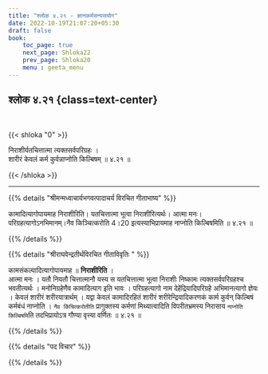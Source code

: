 ```yaml
---
title: "श्लोक ४.२१ - ज्ञानकर्मसन्यसयोग"
date: 2022-10-19T21:07:20+05:30
draft: false
book:
    toc_page: true
    next_page: Shloka22
    prev_page: Shloka20
    menu : geeta_menu
---
```




## श्लोक ४.२१ {class=text-center}

<br/>

{{< shloka  "0"  >}}

निराशीर्यतचित्तात्मा त्यक्तसर्वपरिग्रहः ।  
शारीरं केवलं कर्म कुर्वन्नाप्नोति किल्बिषम् ॥ ४.२१ ॥

{{< /shloka >}}

---


{{% details "श्रीमन्मध्वाचार्यभगवत्पादाचर्य विरचित  गीताभाष्य" %}}

कामादित्यागोपायमाह निराशीरिति। यतचित्तात्मा भूत्वा निराशीरित्यर्थः। 
आत्मा मनः। परिग्रहत्यागोऽनभिमानम्।नैव किञ्चित्करोति 4।20 
इत्यस्याभिप्रायमाह नाप्नोति किल्बिषमिति ॥ ४.२१ ॥

{{% /details %}}



{{% details "श्रीराघवेन्द्रतीर्थविरचित गीताविवृतिः " %}}

कामसंकल्पादित्यागोपायमाह ॥ **निराशीरिति** ।  
आत्मा मनः । यतौ नियतौ चित्तात्मानौ यस्य स यतचित्तात्मा 
भूत्वा निराशीः निष्कामः त्यक्तसर्वपरिग्रहश्च भवतीत्यर्थः । 
मनोनिग्रहेणैव कामादित्याग इति भावः । 
परिग्रहत्यागो नाम देहेंद्रियादिपरिग्रहे अभिमानत्यागो ज्ञेयः । 
केवलं शारीरं शरीरयात्रार्थम्‌ । यद्वा केवलं कामादिरहितं शारीरं 
शरीरेन्द्रियादिकरणकं कार्म कुर्वन्‌ किल्बिषं कर्मबंधं नाप्नोति । 
`नैव किंचित्करोतीति` प्रागुक्तस्य
कर्मणां मिथ्यात्वादिति विपरीतभ्रमस्य निरासाय `नाप्नोति किल्बिषमि`ति 
तदभिप्रायोऽत्र गौण्या वृत्त्या वर्णितः ॥ ४.२१ ॥

{{% /details %}}



{{% details "पद विचार" %}}


{{% /details %}}
